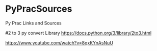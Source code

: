 # PyPracSources
Py Prac Links and Sources

#2 to 3 py convert Library
https://docs.python.org/3/library/2to3.html

https://www.youtube.com/watch?v=8qxKYnAsNuU
